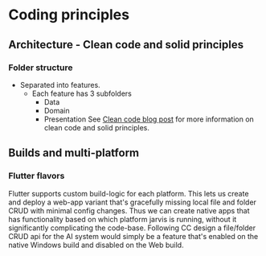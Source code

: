 # Coding principles
## Architecture - Clean code and solid principles
### Folder structure
- Separated into features.
    - Each feature has 3 subfolders
        - Data
        - Domain
        - Presentation
See [Clean code blog post](https://codilime.com/blog/clean-architecture/) for more information on clean code and solid principles.
## Builds and multi-platform
### Flutter flavors
Flutter supports custom build-logic for each platform.
This lets us create and deploy a web-app variant that's gracefully missing local file and folder CRUD with minimal config changes.
Thus we can create native apps that has functionality based on which platform jarvis is running, without it significantly complicating the code-base.
Following CC design a file/folder CRUD api for the AI system would simply be a feature that's enabled on the native Windows build and disabled on the Web build.